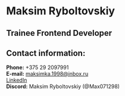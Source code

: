 # Maksim Ryboltovskiy

## Trainee Frontend Developer

## Contact information:

**Phone:** +375 29 2097991  
**E-mail:** maksimka.1998@inbox.ru  
[LinkedIn](https://www.linkedin.com/in/maksim-ryboltovskiy-08130b196/)  
**Discord:** Maksim Ryboltovskiy (@Max071298)
